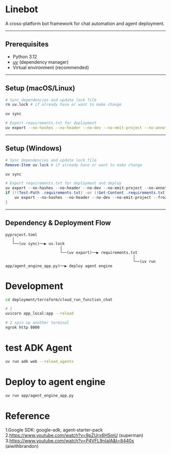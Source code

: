 # Linebot

A cross-platform bot framework for chat automation and agent deployment.

---

## Prerequisites
- Python 3.12
- [uv](https://github.com/astral-sh/uv) (dependency manager)
- Virtual environment (recommended)

---

## Setup (macOS/Linux)

```sh
# Sync dependencies and update lock file
rm uv.lock # if already have or want to make change

uv sync

# Export requirements.txt for deployment
uv export --no-hashes --no-header --no-dev --no-emit-project --no-annotate --frozen -o .requirements.txt
```

---

## Setup (Windows)

```powershell
# Sync dependencies and update lock file
Remove-Item uv.lock # if already have or want to make change

uv sync

# Export requirements.txt for deployment and deploy
uv export --no-hashes --no-header --no-dev --no-emit-project --no-annotate --frozen -o .requirements.txt
if (!(Test-Path .requirements.txt) -or ((Get-Content .requirements.txt).Length -eq 0)) {
    uv export --no-hashes --no-header --no-dev --no-emit-project --frozen -o .requirements.txt
}
```

---

## Dependency & Deployment Flow

```
pyproject.toml
   │
   └──(uv sync)──▶ uv.lock
                        │
                        └──(uv export)──▶ requirements.txt
                                                        │
                                                        └──(uv run app/agent_engine_app.py)──▶ deploy agent engine
```


# Development 
```bash
cd deployment/terraform/cloud_run_function_chat

# 1 
uvicorn app_local:app --reload

# 2 spin up another terminal 
ngrok http 8000
```


# test ADK Agent
```bash
uv run adk web --reload_agents
```

# Deploy to agent engine
```bash
uv run app/agent_engine_app.py
```

# Reference
1.Google SDK: google-adk, agent-starter-pack<br>
2.https://www.youtube.com/watch?v=9pZUrx6HSmU (superman)<br>
3.https://www.youtube.com/watch?v=P4VFL9nIaIA&t=8440s (aiwithbrandon)<br>